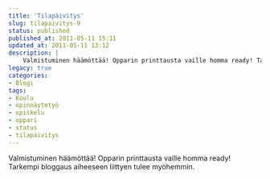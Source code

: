 ```yaml
---
title: 'Tilapäivitys'
slug: tilapaivitys-9
status: published
published_at: 2011-05-11 15:11
updated_at: 2011-05-11 13:12
description: |
    Valmistuminen häämöttää! Opparin printtausta vaille homma ready! Tarkempi bloggaus aiheeseen liittyen tulee myöhemmin.
legacy: true
categories:
- Blogi
tags:
- Koulu
- opinnäytetyö
- opiskelu
- oppari
- status
- tilapäivitys
---
```


<p>Valmistuminen häämöttää! Opparin printtausta vaille homma ready! Tarkempi bloggaus aiheeseen liittyen tulee myöhemmin.</p>
